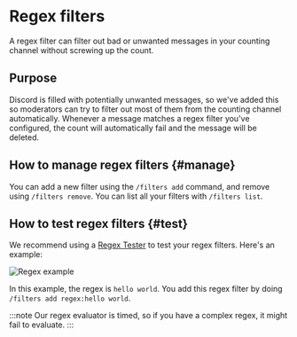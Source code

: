 # Regex filters

A regex filter can filter out bad or unwanted messages in your counting channel without screwing up the count.


## Purpose

Discord is filled with potentially unwanted messages, so we've added this so moderators can try to filter out most of them from the counting channel automatically. Whenever a message matches a regex filter you've configured, the count will automatically fail and the message will be deleted.


## How to manage regex filters {#manage}

You can add a new filter using the `/filters add` command, and remove using `/filters remove`. You can list all your filters with `/filters list`.


## How to test regex filters {#test}

We recommend using a [Regex Tester](https://regexr.com/) to test your regex filters. Here's an example:

![Regex example](/img/docs/regex-tester.png)

In this example, the regex is `hello world`. You add this regex filter by doing `/filters add regex:hello world`.

:::note
Our regex evaluator is timed, so if you have a complex regex, it might fail to evaluate.
:::